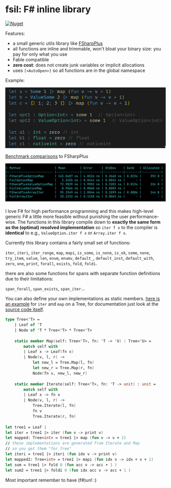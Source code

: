 # fsil: F# inline library

<a href="https://www.nuget.org/packages/fsil"><img alt="Nuget" src="https://img.shields.io/nuget/v/fsil"></a>

Features:

- a small generic utils library like [FSharpPlus](https://github.com/fsprojects/FSharpPlus)
- all functions are inline and trimmable, won't bloat your binary size: you pay for only what you use
- Fable compatible
- **zero cost**: does not create junk variables or implicit allocations
- uses `[<AutoOpen>]` so all functions are in the global namespace

Example:

![](./data/demo.png)

[Benchmark comparisons](./src/fsil.benchmarks/Program.fs) to FSharpPlus

![](./data/benchmarks.png)

####

I love F# for high performance programming and this makes high-level generic F# a little more feasible without punishing the user performance-wise.
The functions in this library compile down to **exactly the same form as the (optimal) resolved implementation** so `iter f x` to the compiler is **identical** to e.g., `ValueOption.iter f x` or `Array.iter f x`.

Currently this library contains a fairly small set of functions:

`iter`, `iteri`, `iter_range`, `map`, `mapi`, `is_some`, `is_none`, `is_ok`, `some`, `none`, `try_item`, `value`, `len`, `enum`, `enumv`, `default_`, `default_inst`, `default_with`, `zero`, `one`, `print`, `forall`, `exists`, `fold`, `foldi`.

there are also some functions for spans with separate function definitions due to their limitations: 

`span_forall`, `span_exists`, `span_iter`... 

You can also define your own implementations as static members. [here is an example](./src/fsil.test/Program.fs) for `iter` and `map` on a Tree, for documentation just look at the [source code itself](./src/fsil/Library.fs).

```fsharp
type Tree<'T> =
    | Leaf of 'T
    | Node of 'T * Tree<'T> * Tree<'T>

    static member Map(self: Tree<'T>, fn: 'T -> 'U) : Tree<'U> =
        match self with
        | Leaf x -> Leaf(fn x)
        | Node(v, l, r) ->
            let new_l = Tree.Map(l, fn)
            let new_r = Tree.Map(r, fn)
            Node(fn v, new_l, new_r)

    static member Iterate(self: Tree<'T>, fn: 'T -> unit) : unit =
        match self with
        | Leaf x -> fn x
        | Node(v, l, r) ->
            Tree.Iterate(l, fn)
            fn v
            Tree.Iterate(r, fn)

let tree1 = Leaf 1
let iter = tree1 |> iter (fun v -> print v)
let mapped: Tree<int> = tree1 |> map (fun v -> v + 1)
// these implementations are generated from Iterate and Map
// so you get them "for free"
let iteri = tree1 |> iteri (fun idx v -> print v)
let mapped2: Tree<int> = tree1 |> mapi (fun idx v -> idx + v + 1)
let sum = tree1 |> fold 0 (fun acc v -> acc + 1 )
let sum2 = tree1 |> foldi 0 (fun idx acc v -> acc + 1 )
```

Most important remember to have (f#)un! :)
